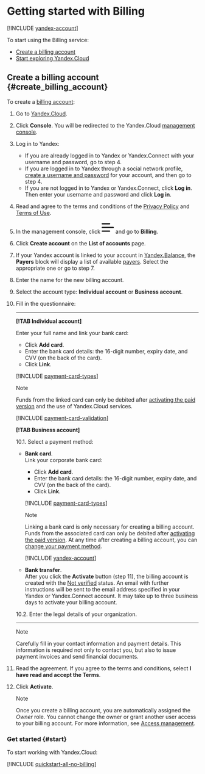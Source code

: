 # Getting started with Billing

[!INCLUDE [yandex-account](../_includes/yandex-account.md)]

To start using the Billing service:

- [Create a billing account](#create_billing_account)
- [Start exploring Yandex.Cloud](#start)


## Create a billing account {#create_billing_account}

To create a [billing account](../concepts/billing-account.md):

1. Go to [Yandex.Cloud](https://cloud.yandex.com/).
1. Click **Console**.
   You will be redirected to the Yandex.Cloud [management console](https://console.cloud.yandex.ru).
1. Log in to Yandex:
    - If you are already logged in to Yandex or Yandex.Connect with your username and password, go to step 4.
    - If you are logged in to Yandex through a social network profile, [create a username and password](https://passport.yandex.com/passport?mode=postregistration&create_login=1) for your account, and then go to step 4.
    - If you are not logged in to Yandex or Yandex.Connect, click **Log in**. Then enter your username and password and click **Log in**.

1. Read and agree to the terms and conditions of the [Privacy Policy](https://yandex.ru/legal/confidential/?lang=en) and [Terms of Use](https://yandex.ru/legal/cloud_termsofuse/?lang=en).

1. In the management console, click ![image](../../_assets/ugly-sandwich.svg) and go to **Billing**.

1. Click **Create account** on the **List of accounts** page.

1. If your Yandex account is linked to your account in [Yandex.Balance](https://balance.yandex.com/), the **Payers** block will display a list of available [payers](../concepts/glossary.md). Select the appropriate one or go to step 7.

1. Enter the name for the new billing account.

1. Select the account type: **Individual account** or **Business account**.

1. Fill in the questionnaire:

    ---

    **[!TAB Individual account]**

     Enter your full name and link your bank card:
      - Click **Add card**.
      - Enter the bank card details: the 16-digit number, expiry date, and CVV (on the back of the card).
      - Click **Link**.

      [!INCLUDE [payment-card-types](../_includes/payment-card-types.md)]

      > [!NOTE]
      >
      > Funds from the linked card can only be debited after [activating the paid version](../operations/activate-commercial.md) and the use of Yandex.Cloud services.

      [!INCLUDE [payment-card-validation](../_includes/payment-card-validation.md)]

    **[!TAB Business account]**

    10.1. Select a payment method:
    - **Bank card**.<br/>Link your corporate bank card:
      - Click **Add card**.
      - Enter the bank card details: the 16-digit number, expiry date, and CVV (on the back of the card).
      - Click **Link**.

      [!INCLUDE [payment-card-types](../_includes/payment-card-types.md)]

      > [!NOTE]
      >
      > Linking a bank card is only necessary for creating a billing account. Funds from the associated card can only be debited after [activating the paid version](../operations/activate-commercial.md). At any time after creating a billing account, you can [change your payment method](../operations/change-payment-method.md).

      [!INCLUDE [yandex-account](../_includes/payment-card-validation.md)]

    - **Bank transfer**.<br/>After you click the **Activate** button (step 11), the billing account is created with the [Not verified](../concepts/billing-account.md#conditions) status. An email with further instructions will be sent to the email address specified in your Yandex or Yandex.Connect account. It may take up to three business days to activate your billing account.

    10.2. Enter the legal details of your organization.

    ---

    > [!NOTE]
    >
    > Carefully fill in your contact information and payment details. This information is required not only to contact you, but also to issue payment invoices and send financial documents.

1. Read the agreement. If you agree to the terms and conditions, select **I have read and accept the Terms**.

1. Click **Activate**.

    > [!NOTE]
    >
    > Once you create a billing account, you are automatically assigned the _Owner_ role. You cannot change the owner or grant another user access to your billing account. For more information, see [Access management](../security/index.md).

<a name="start"></a>

### Get started {#start}

To start working with Yandex.Cloud:

   [!INCLUDE [quickstart-all-no-billing](../../_includes/quickstart-all-no-billing.md)]
